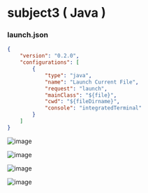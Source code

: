 # subject3 ( Java )

### launch.json
```json
{
    "version": "0.2.0",
    "configurations": [
        {
            "type": "java",
            "name": "Launch Current File",
            "request": "launch",
            "mainClass": "${file}",
            "cwd": "${fileDirname}",
            "console": "integratedTerminal"
        }
    ]
}
```
![image](https://user-images.githubusercontent.com/1501327/224725339-48bd084f-4c8d-4aff-8780-985ebd932286.png)

![image](https://user-images.githubusercontent.com/1501327/186157086-423876d6-0013-4eb5-a7d1-c939f126c21c.png)

![image](https://user-images.githubusercontent.com/1501327/186157497-532fb038-eb22-4eee-967f-002f514b2308.png)

![image](https://user-images.githubusercontent.com/1501327/186157569-b742eafa-5622-41c2-b6ec-7938262dc26f.png)
